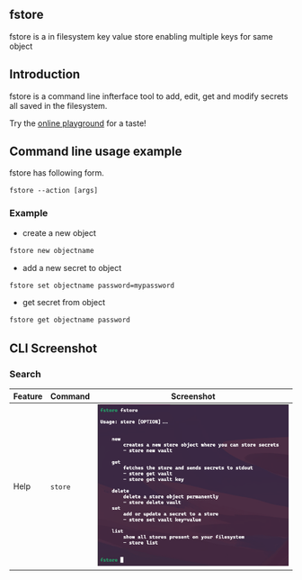 ## fstore 

fstore is a in filesystem key value store enabling multiple keys for same object

## Introduction
fstore is a command line infterface tool to add, edit, get and modify secrets all saved in the filesystem. 

Try the [online playground](https://ast-grep.github.io/playground.html) for a taste!

## Command line usage example

fstore has following form.
```
fstore --action [args]
```

### Example

* create a new object

```bash
fstore new objectname
```

* add a new secret to object
```bash
fstore set objectname password=mypassword
```

* get secret from object
```bash
fstore get objectname password
```

## CLI Screenshot

### Search
| Feature | Command | Screenshot |
| ------- | ------- | ---------- |
| Help  | `store` | ![image](https://github.com/alexandermehks/fstore/blob/main/assets/fstore_base.png) |
